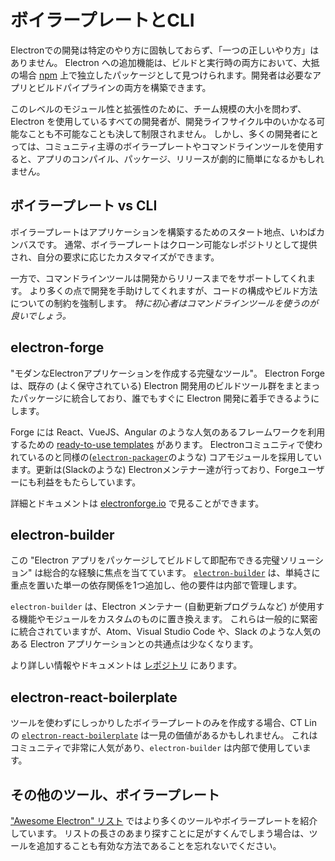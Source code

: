 # ボイラープレートとCLI

Electronでの開発は特定のやり方に固執しておらず、「一つの正しいやり方」はありません。 Electron への追加機能は、ビルドと実行時の両方において、大抵の場合 [npm](https://www.npmjs.com/search?q=electron) 上で独立したパッケージとして見つけられます。開発者は必要なアプリとビルドパイプラインの両方を構築できます。

このレベルのモジュール性と拡張性のために、チーム規模の大小を問わず、Electron を使用しているすべての開発者が、開発ライフサイクル中のいかなる可能なことも不可能なことも決して制限されません。 しかし、多くの開発者にとっては、コミュニティ主導のボイラープレートやコマンドラインツールを使用すると、アプリのコンパイル、パッケージ、リリースが劇的に簡単になるかもしれません。

## ボイラープレート vs CLI

ボイラープレートはアプリケーションを構築するためのスタート地点、いわばカンバスです。 通常、ボイラープレートはクローン可能なレポジトリとして提供され、自分の要求に応じたカスタマイズができます。

一方で、コマンドラインツールは開発からリリースまでをサポートしてくれます。 より多くの点で開発を手助けしてくれますが、コードの構成やビルド方法についての制約を強制します。 *特に初心者はコマンドラインツールを使うのが良いでしょう。*

## electron-forge

"モダンなElectronアプリケーションを作成する完璧なツール"。 Electron Forge は、既存の (よく保守されている) Electron 開発用のビルドツール群をまとまったパッケージに統合しており、誰でもすぐに Electron 開発に着手できるようにします。

Forge には React、VueJS、Angular のような人気のあるフレームワークを利用するための [ready-to-use templates](https://electronforge.io/templates) があります。 Electronコミュニティで使われているのと同様の([`electron-packager`](https://github.com/electron-userland/electron-packager)のような) コアモジュールを採用しています。更新は(Slackのような) Electronメンテナー達が行っており、Forgeユーザーにも利益をもたらしています。

詳細とドキュメントは [electronforge.io](https://electronforge.io/) で見ることができます。

## electron-builder

この "Electron アプリをパッケージしてビルドして即配布できる完璧ソリューション" は総合的な経験に焦点を当てています。 [`electron-builder`](https://github.com/electron-userland/electron-builder) は、単純さに重点を置いた単一の依存関係を1つ追加し、他の要件は内部で管理します。

`electron-builder` は、Electron メンテナー (自動更新プログラムなど) が使用する機能やモジュールをカスタムのものに置き換えます。 これらは一般的に緊密に統合されていますが、Atom、Visual Studio Code や、Slack のような人気のある Electron アプリケーションとの共通点は少なくなります。

より詳しい情報やドキュメントは [レポジトリ](https://github.com/electron-userland/electron-builder) にあります。

## electron-react-boilerplate

ツールを使わずにしっかりしたボイラープレートのみを作成する場合、CT Lin の [`electron-react-boilerplate`](https://github.com/chentsulin/electron-react-boilerplate) は一見の価値があるかもしれません。 これはコミュニティで非常に人気があり、`electron-builder` は内部で使用しています。

## その他のツール、ボイラープレート

["Awesome Electron" リスト](https://github.com/sindresorhus/awesome-electron#boilerplates) ではより多くのツールやボイラープレートを紹介しています。 リストの長さのあまり探すことに足がすくんでしまう場合は、ツールを追加することも有効な方法であることを忘れないでください。
